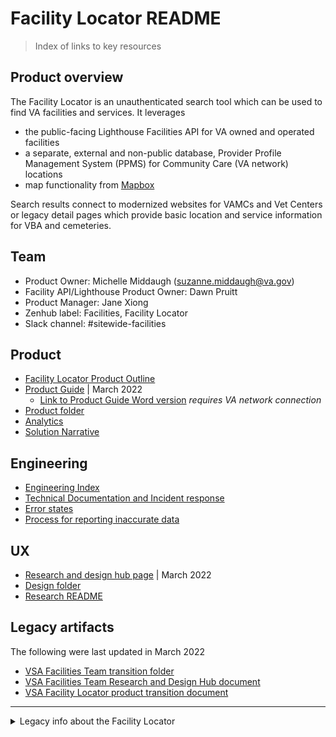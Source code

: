 # Facility Locator README 

> Index of links to key resources

## Product overview
The Facility Locator is an unauthenticated search tool which can be used to find VA facilities and services. It leverages 
- the public-facing Lighthouse Facilities API for VA owned and operated facilities
- a separate, external and non-public database, Provider Profile Management System (PPMS) for Community Care (VA network) locations
- map functionality from [Mapbox](https://docs.mapbox.com/mapbox-gl-js/api/)

Search results connect to modernized websites for VAMCs and Vet Centers or legacy detail pages which provide basic location and service information for VBA and cemeteries.

## Team
- Product Owner: Michelle Middaugh (suzanne.middaugh@va.gov)
- Facility API/Lighthouse Product Owner: Dawn Pruitt 
- Product Manager: Jane Xiong 
- Zenhub label: Facilities, Facility Locator
- Slack channel: #sitewide-facilities


## Product
- [Facility Locator Product Outline](https://github.com/department-of-veterans-affairs/va.gov-team/edit/master/products/facilities/facility-locator/product/facility-locator-product-outline.md)
- [Product Guide](https://github.com/department-of-veterans-affairs/va.gov-team/blob/master/products/facilities/facility-locator/Facility-Locator-product-guide-updated%2003.04.22.pdf) | March 2022
  - [Link to Product Guide Word version](https://dvagov-my.sharepoint.com/:f:/r/personal/suzanne_middaugh_va_gov/Documents/Facility%20Locator?csf=1&web=1&e=3BaPie) _requires VA network connection_
- [Product folder](https://github.com/department-of-veterans-affairs/va.gov-team/tree/master/products/facilities/facility-locator/product)
- [Analytics](https://github.com/department-of-veterans-affairs/va.gov-team/tree/master/products/facilities/facility-locator/analytics)
- [Solution Narrative](https://github.com/department-of-veterans-affairs/va.gov-team/blob/01804e1226822c291a483adf25424f3143f48940/products/facilities/facility-locator/product/solution-narrative/README.md)

## Engineering
- [Engineering Index](https://github.com/department-of-veterans-affairs/va.gov-team/blob/master/products/facilities/facility-locator/engineering/README.md)
- [Technical Documentation and Incident response](https://github.com/department-of-veterans-affairs/va.gov-team/blob/master/products/facilities/facility-locator/technical-documentation.md)
- [Error states](https://github.com/department-of-veterans-affairs/va.gov-team/blob/master/products/facilities/facility-locator/engineering/error_states.md)
- [Process for reporting inaccurate data](https://github.com/department-of-veterans-affairs/va.gov-team/blob/master/products/facilities/facility-locator/reporting-inaccurate-data.md)

## UX
- [Research and design hub page](https://github.com/department-of-veterans-affairs/va.gov-team/blob/master/teams/vsa/teams/facility-locator/product-transition-doc/vsa-ux-transition-doc.md) | March 2022
- [Design folder](https://github.com/department-of-veterans-affairs/va.gov-team/tree/master/products/facilities/facility-locator/design)
- [Research README](https://github.com/department-of-veterans-affairs/va.gov-team/tree/master/products/facilities/facility-locator/research#readme)


## Legacy artifacts
The following were last updated in March 2022
- [VSA Facilities Team transition folder](https://github.com/department-of-veterans-affairs/va.gov-team/tree/master/teams/vsa/teams/facility-locator/product-transition-doc) 
- [VSA Facilities Team Research and Design Hub document](https://github.com/department-of-veterans-affairs/va.gov-team/blob/master/teams/vsa/teams/facility-locator/vsa-ux-transition-doc.md) 
- [VSA Facility Locator product transition document](https://github.com/department-of-veterans-affairs/va.gov-team/edit/master/teams/vsa/teams/facility-locator/product-transition-doc/facility-locator-transition.md) 

---

<details>
  <summary> Legacy info about the Facility Locator</summary>

- Facility Locator 1.0 work can be found in this old repo: <https://github.com/department-of-veterans-affairs/va.gov-team/tree/master/products/facilities/facility-locator>

**Product and system stakeholders**
- VA Product owner: David Conlon 
- VA.gov Lead: Chris Johnston 
- Facility API Product Owner: Dave Mazik 
- VSSC Analyst/Engineer: Chad Holmes 
- Michael Villeneuve: He runs GEOBISL, and wrote custom queries that pass data from CDW to vets-api.
- Information Architecture: Mikki Northius, @Mikki on Slack

**VHA business stakeholders** 
All of these folks help drive the vision and implementation of VA Community Care benefits.
- Dr. Kamron Matthews: Works directly with community health care networks and regions for Veterans to receive community care benefits.
  - Zach Fain: Does a lot of implemntation work for networks
  - Tobie Wethington: Project Manager for community provider data from PPMS (used in Facility locator for Community Care Urgent Care, Community Care Provider Locator)
- Dr. Jen McDonald: Was involved with Mission Act implementation
- Dr. Leo Greenstone: Business sponsor to have AbleVets team build their community care provider lookup on Facility Locator
- Dr. Mark Upton: Has an interest in community care urgent care facilities
- All about the 2019-2020 roadmap to make the next version of the product even better for users.

**Product goals**
- Switch primary data source from Vets API to Facility API: <https://developer.va.gov/explore/facilities/docs/facilities>
- Reach parity with all legacy VA facility locator tools, so they can be depracated
  - Main legacy facility locator: https://www.va.gov/directory/guide/home.asp
  - Will need to  meet users' needs, but also convince the business to turn off old tools
- Integrate urgent care facility and urgent care pharmacy facilities into the product
  - Here is VA's current product: <https://vaurgentcarelocator.triwest.com/>
- Incorporate Mission Act-required facility drive time functionality
- Update the product's information architecture to organize facilities based on users' mental models (e.g., mental health care vs. Vet Center)
- Update the product's UI and interaction design so users can get to facility results in just a few clicks/taps
- Update facility detail page to match new VAMC facility page design
  - Here is a health facility detail page design: <https://www.va.gov/pittsburgh-health-care/locations/pittsburgh-va-medical-center-university-drive/>
- Surface basic Veteran-benefit eligibility information for each facility type (e.g., health care facility, community care provider, etc.)
- Use the VHA health service taxonomy for health facilities
- Create/update new VBA service taxonomy and NCA service taxonomy, with new structured content designed, and powered by Drupal
- Make it faster
- Fix bugs

**Design problems**
    - Users don't have a way to get to urgent care facilities
  - See the following research study documentation:
    1. Main research repo: <https://github.com/department-of-veterans-affairs/va.gov-team/blob/master/products/health-care/community-care/urgent-care/research>
    2. Research readout: <https://github.com/department-of-veterans-affairs/va.gov-team/blob/master/products/health-care/community-care/urgent-care/research/jun-2019/findings.md>
    3. User flows Mural board: <https://app.mural.co/t/adhocvetsgov9623/m/adhocvetsgov9623/1560946920965/4bb321f266f232e3e1d91559b168a0f3c11fe84f>
- Search UI is inconsistent (i.e., free text search box, dropdowns, typeahead)
- Community care "facilities" are actually providers, so users are searching for persons, not places
- Facility API data often does not load or show up on facility detail pages
- Web browser's location/geo-location functionality doesn't always work (or work well) on facility search page

**Research topics**
- Pain points and bright spots with the current product (i.e., evaluative usability testing)
- Users' mental models for VA facilities and services, including community care
  - Specifically, how users think about in-network emergency care, urgency care, and urgent care pharmacy facilities
- How to integrate services and facilities into the UX (i.e., search by condition or service needed vs. facility type)
- How/if we should integrate content editing/publishing of some facility detail page content using the Drupal CMS
  - Images! Should we use Drupal to manage facility images for each facility detail page?
- Creating facility detail page URLs and content that are SEO (i.e., /wilmington-vet-center vs. /vba456)
- How to include drive-time functionality into UX
- How to make the product work faster for users
- How to better architect how we call data from the community care database
- All the data sources! How can we better streamline our data sources, and structured product content on the UI, so users get a consistent product experience
    
  </details>
